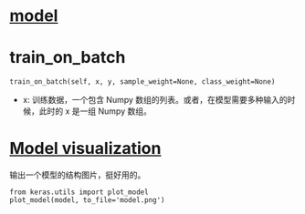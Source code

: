 # [model](https://keras.io/models/model/)

# train_on_batch
```
train_on_batch(self, x, y, sample_weight=None, class_weight=None)
```

- x: 训练数据，一个包含 Numpy 数组的列表。或者，在模型需要多种输入的时候，此时的 x 是一组 Numpy 数组。



# [Model visualization](https://keras.io/visualization/)
输出一个模型的结构图片，挺好用的。
```
from keras.utils import plot_model
plot_model(model, to_file='model.png')
```
